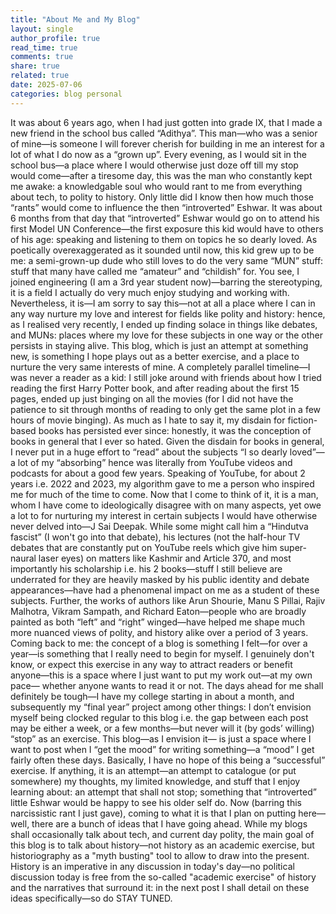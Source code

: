 ```yaml
---
title: "About Me and My Blog"
layout: single
author_profile: true
read_time: true
comments: true
share: true
related: true
date: 2025-07-06
categories: blog personal
---
```


It was about 6 years ago, when I had just gotten into grade IX, that I made a new friend in the school bus called “Adithya”. This man—who was a senior of mine—is someone I will forever cherish for building in me an interest for a lot of what I do now as a “grown up”. Every evening, as I would sit in the school bus—a place where I would otherwise just doze off till my stop would come—after a tiresome day, this was the man who constantly kept me awake: a knowledgable soul who would rant to me from everything about tech, to polity to history. Only little did I know then how much those “rants” would come to influence the then “introverted” Eshwar. 
It was about 6 months from that day that “introverted” Eshwar would go on to attend his first Model UN Conference—the first exposure this kid would have to others of his age: speaking and listening to them on topics he so dearly loved.
As poetically overexaggerated as it sounded until now, this kid grew up to be me: a semi-grown-up dude who still loves to do the very same “MUN” stuff: stuff that many have called me “amateur” and “childish” for. 
You see, I joined engineering (I am a 3rd year student now)—barring the stereotyping, it is a field I actually do very much enjoy studying and working with. Nevertheless, it is—I am sorry to say this—not at all a place where I can in any way nurture my love and interest for fields like polity and history: hence, as I realised very recently, I ended up finding solace in things like debates, and MUNs: places where my love for these subjects in one way or the other persists in staying alive. 
This blog, which is just an attempt at something new, is something I hope plays out as a better exercise, and a place to nurture the very same interests of mine.
A completely parallel timeline—I was never a reader as a kid: I still joke around with friends about how I tried reading the first Harry Potter book, and after reading about the first 15 pages, ended up just binging on all the movies (for I did not have the patience to sit through months of reading to only get the same plot in a few hours of movie binging). As much as I hate to say it, my disdain for fiction-based books has persisted ever since: honestly, it was the conception of books in general that I ever so hated.
Given the disdain for books in general, I never put in a huge effort to “read” about the subjects “I so dearly loved”—a lot of my “absorbing” hence was literally from YouTube videos and podcasts for about a good few years. Speaking of YouTube, for about 2 years i.e. 2022 and 2023, my algorithm gave to me a person who inspired me for much of the time to come. Now that I come to think of it, it is a man, whom I have come to ideologically disagree with on many aspects, yet owe a lot to for nurturing my interest in certain subjects I would have otherwise never delved into—J Sai Deepak. While some might call him a “Hindutva fascist” (I won't go into that debate), his lectures (not the half-hour TV debates that are constantly put on YouTube reels which give him super-naural laser eyes) on matters like Kashmir and Article 370, and most importantly his scholarship i.e. his 2 books—stuff I still believe are underrated for they are heavily masked by his public identity and debate appearances—have had a phenomenal impact on me as a student of these subjects. 
Further, the works of authors like Arun Shourie, Manu S Pillai, Rajiv Malhotra, Vikram Sampath, and Richard Eaton—people who are broadly painted as both “left” and “right” winged—have helped me shape much more nuanced views of polity, and history alike over a period of 3 years.
Coming back to me: the concept of a blog is something I felt—for over a year—is something that I really need to begin for myself. I genuinely don't know, or expect this exercise in any way to attract readers or benefit anyone—this is a space where I just want to put my work out—at my own pace— whether anyone wants to read it or not. The days ahead for me shall definitely be tough—I have my college starting in about a month, and subsequently my “final year” project among other things: I don’t envision myself being clocked regular to this blog i.e. the gap between each post may be either a week, or a few months—but never will it (by gods’ willing) “stop” as an exercise. This blog—as I envision it— is just a space where I want to post when I “get the mood” for writing something—a “mood” I get fairly often these days. 
Basically, I have no hope of this being a “successful” exercise. If anything, it is an attempt—an attempt to catalogue (or put somewhere) my thoughts, my limited knowledge, and stuff that I enjoy learning about: an attempt that shall not stop; something that “introverted” little Eshwar would be happy to see his older self do. 
Now (barring this narcissistic rant I just gave), coming to what it is that I plan on putting here—well, there are a bunch of ideas that I have going ahead. While my blogs shall occasionally talk about tech, and current day polity, the main goal of this blog is to talk about history—not history as an academic exercise, but historiography as a "myth busting" tool to allow to draw into the present. History is an imperative in any discussion in today's day—no political discussion today is free from the so-called "academic exercise" of history and the narratives that surround it: in the next post I shall detail on these ideas specifically—so do STAY TUNED.

